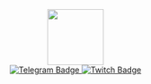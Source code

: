 
<div id="header" align="center">
  <img src="https://i.giphy.com/media/v1.Y2lkPTc5MGI3NjExMm13ZGhsbWM5c2Y4ZXQ2eWk3bnV5emI5MDR6bGN2MG9pOTBud29pcyZlcD12MV9pbnRlcm5hbF9naWZfYnlfaWQmY3Q9cw/Cg41tz5aEc7vCio8Zn/giphy.gif" width="100"/>
  <div id="badges">
  <a href="https://t.me/YMYBI" target="_blank">
  <img src="https://img.shields.io/badge/Telegram-blue?style=for-the-badge&logo=telegram&logoColor=white" alt="Telegram Badge"/>
  </a>
  <a href="https://www.twitch.tv/ymybi" target="_blank">
    <img src="https://img.shields.io/badge/Twitch-purple?style=for-the-badge&logo=twitch&logoColor=white" alt="Twitch Badge"/>
  </a>
</div>
</div>

  
  
